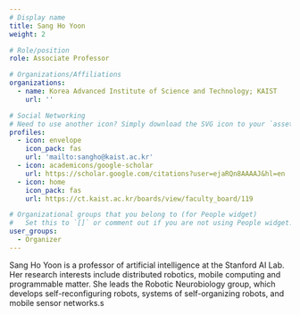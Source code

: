 ```yaml
---
# Display name
title: Sang Ho Yoon
weight: 2

# Role/position
role: Associate Professor

# Organizations/Affiliations
organizations:
  - name: Korea Advanced Institute of Science and Technology; KAIST
    url: ''

# Social Networking
# Need to use another icon? Simply download the SVG icon to your `assets/media/icons/` folder.
profiles:
  - icon: envelope
    icon_pack: fas
    url: 'mailto:sangho@kaist.ac.kr'
  - icon: academicons/google-scholar
    url: https://scholar.google.com/citations?user=ejaRQn8AAAAJ&hl=en
  - icon: home
    icon_pack: fas
    url: https://ct.kaist.ac.kr/boards/view/faculty_board/119

# Organizational groups that you belong to (for People widget)
#   Set this to `[]` or comment out if you are not using People widget.
user_groups:
  - Organizer
---
```


Sang Ho Yoon is a professor of artificial intelligence at the Stanford AI Lab. Her research interests include distributed robotics, mobile computing and programmable matter. She leads the Robotic Neurobiology group, which develops self-reconfiguring robots, systems of self-organizing robots, and mobile sensor networks.s